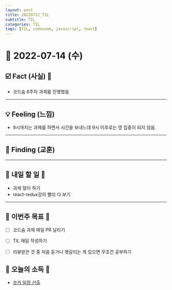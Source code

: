 ```yaml
---
layout: post
title: 20220712_TIL
subtitle: TIL
categories: TIL
tags: [TIL, codesoom, javascript, react]
---
```




# 📆 2022-07-14 (수)



## ☑️ Fact (사실) 📑


- 코드숨 6주차 과제를 진행했음



***


## 💡 Feeling (느낌)

- 9시까지는 과제를 하면서 시간을 보내느데 9시 이후로는 영 집중이 되지 않음.


***



## 🎯 Finding (교훈)


***




## 🎯 내일 할 일 🎯

- 과제 많이 하기
- react-redux강의 빨리 다 보기

***



## 🏁 이번주 목표 🏁
- [ ] 코드숨 과제 매일 PR 날리기
- [ ] TIL 매일 작성하기
- [ ] 리뷰받은 것 중 처음 듣거나 헷갈리는 게 있으면 무조건 공부하기



## 🌅 오늘의 소득 🌅

- [쏘카 일정 산출](https://www.linkedin.com/posts/sryoo_%EC%8F%98%EC%B9%B4-%EC%B1%84%EC%9A%A9-activity-6952622228177911810-0mmr/?utm_source=linkedin_share&utm_medium=ios_app)
